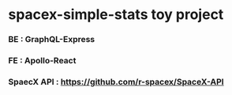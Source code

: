 # spacex-simple-stats toy project

### BE : GraphQL-Express
### FE : Apollo-React
### SpaecX API : https://github.com/r-spacex/SpaceX-API
